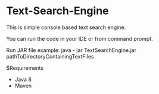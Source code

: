 # Text-Search-Engine
This is simple console based text search engine. 

You can run the code in your IDE or from command prompt. 
 
Run JAR file example: 
java - jar TextSearchEngine.jar pathToDirectoryContainingTextFiles

$Requirements

- Java 8
- Maven

